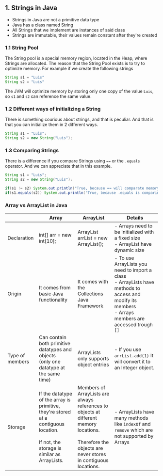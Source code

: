 ## 1. Strings in Java
- Strings in Java are not a primitive data type
- Java has a class named String
- All Strings that we implement are instances of said class
- Strings are immutable, their values remain constant after they're created

### 1.1 String Pool
The String pool is a special memory region, located in the Heap, where Strings are allocated. The reason that the String Pool exists is to try to optimize memory. For example if we create the following strings
```java
String s1 = "Luis"
String s2 = "Luis"
```
The JVM will optimize memory by storing only one copy of the value `Luis`, so `s1` and `s2` can reference the same value.

### 1.2 Different ways of initializing a String
There is something courious about strings, and that is peculiar. And that is that you can initialize them in 2 different ways.
```java
String s1 = "Luis";
String s2 = new String("Luis");
```
### 1.3 Comparing Strings
There is a difference if you compare Strings using `==` or the `.equals` operator. And we can appreciate that in this example.
```java
String s1 = "Luis";
String s2 = new String("Luis");

if(s1 != s2) System.out.println("True, because == will comparate memory reference instead of actual values");
if(s1.equals(s2)) System.out.println("True, because .equals is comparing actual values instead of memory reference");
```

### Array vs ArrayList in Java
|                 | Array                                                                                                                                    | ArrayList                                                                                                                                                    | Details                                                                                                                                                   |
|-----------------|------------------------------------------------------------------------------------------------------------------------------------------|--------------------------------------------------------------------------------------------------------------------------------------------------------------|-----------------------------------------------------------------------------------------------------------------------------------------------------------|
| Declaration     | int[] arr = new int[10];                                                                                                                 | ArrayList<Type> arrList = new ArrayList();                                                                                                                   | - Arrays need to be initialized with a fixed size<br>- ArrayList have dynamic size                                                                         |
| Origin          | It comes from basic Java functionality                                                                                                   | It comes with the Collections Java Framework                                                                                                                 | - To use ArrayLists you need to import a class<br>- ArrayLists have methods to access and modify its members<br>- Arrays members are accessed trough `[]` |
| Type of members | Can contain both primitive datatypes and objects<br>(only one datatype at the same time)                                                 | ArrayLists only supports object entries                                                                                                                      | - If you use `arrList.add(1)` It will convert it to an Integer object.                                                                                    |
| Storage         | If the datatype of the array is primitive, they're stored at a contiguous location.<br><br>If not, the storage is similar as ArrayLists. | Members of ArrayLists are always references to objects at different memory locations.<br><br>Therefore the objects are never stores in contiguous locations. | - ArrayLists have many methods like `indexOf` and `remove` which are not supported by Arrays                                                              |
